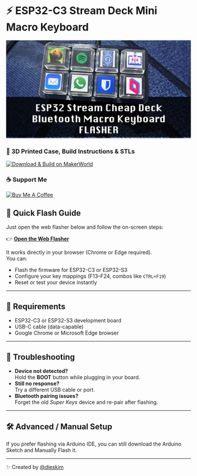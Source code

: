 # ⚡ ESP32-C3 Stream Deck Mini Macro Keyboard

[![ESP32 Stream Deck](https://raw.githubusercontent.com/dieskim/esp32_stream_cheap_deck_mini_macro_keyboard/refs/heads/main/ESP32-Supermini-Stream-Cheap-Deck-Mini-Macro-Keyboard.jpg)](https://dieskim.github.io/esp32_stream_cheap_deck_mini_macro_keyboard/)

### 🧰 3D Printed Case, Build Instructions & STLs

<a href="https://makerworld.com/en/models/1899311-esp32-stream-cheap-deck-bluetooth-macro-keyboard" target="_blank">
  <img src="https://cdn-forum.bambulab.com/original/3X/c/1/c1eda64c15dd27c7754e4f567d633b2a72cd387c.png" alt="Download & Build on MakerWorld" width="220">
</a>

### ☕ Support Me

<a href="https://www.buymeacoffee.com/dieskim" target="_blank">
  <img src="https://cdn.buymeacoffee.com/buttons/v2/default-yellow.png" alt="Buy Me A Coffee" width="220">
</a>

## 🚀 Quick Flash Guide

Just open the web flasher below and follow the on-screen steps:

👉 **[Open the Web Flasher](https://dieskim.github.io/esp32_stream_cheap_deck_mini_macro_keyboard/)**

It works directly in your browser (Chrome or Edge required).  
You can:
- Flash the firmware for ESP32-C3 or ESP32-S3  
- Configure your key mappings (F13–F24, combos like `CTRL+F19`)  
- Reset or test your device instantly  

---

## 🧰 Requirements
- ESP32-C3 or ESP32-S3 development board  
- USB-C cable (data-capable)  
- Google Chrome or Microsoft Edge browser  

---

## 🧩 Troubleshooting
- **Device not detected?**  
  Hold the **BOOT** button while plugging in your board.  
- **Still no response?**  
  Try a different USB cable or port.  
- **Bluetooth pairing issues?**  
  Forget the old *Super Keys* device and re-pair after flashing.

---

## 🛠️ Advanced / Manual Setup
If you prefer flashing via Arduino IDE, you can still download the Arduino Sketch and Manually Flash it.

---

✨ Created by [@dieskim](https://github.com/dieskim)
